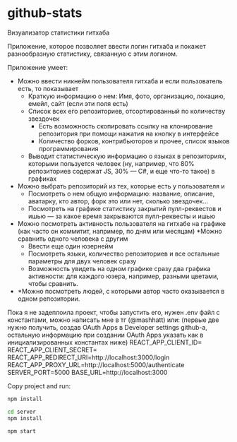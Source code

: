 # github-stats
Визуализатор статистики гитхаба

Приложение, которое позволяет ввести логин гитхаба и покажет разнообразную статистику, связанную с этим логином.

Приложение умеет:
* Можно ввести никнейм пользователя гитхаба и если пользователь есть, то показывает
  * Краткую информацию о нем: Имя, фото, организацию, локацию, емейл, сайт (если эти поля есть)
  * Список всех его репозиториев, отсортированный по количеству звездочек
    * Есть возможность скопировать ссылку на клонирование репозитория при помощи нажатия на кнопку в интерфейсе
    * Количество форков, контрибьюторов и прочее, список языков программирования
  * Выводит статистическую информацию о языках в репозиториях, которыми пользуется человек (ну, например, что 80% репозиториев содержат JS, 30% — C#, и еще что-то такое) в графиках
* Можно выбрать репозиторий из тех, которые есть у пользователя и
  * Посмотреть о нем общую информацию: название, описание, аватарку, кто автор, форк это или нет, сколько звездочек…
  * Посмотреть на графике статистику закрытий пулл-реквестов и ишью — за какое время закрываются пулл-реквесты и ишью
* Можно посмотреть активность пользователя на гитхабе на графике (как часто он коммитит, например, по дням или месяцам)
  *Можно сравнить одного человека с другим
  * Ввести еще один юзернейм
  * Посмотреть языки, количество репозиториев и все остальные параметры для двух человек сразу
  * Возможность увидеть на одном графике сразу два графика активности: для каждого юзера, например, разными цветами, чтобы сравнить. 
* *Можно посмотреть людей, с которыми автор часто оказывается в одном репозитории.

Пока я не задеплоила проект, чтобы запустить его, нужен .env файл с константами, можно написать мне в тг (@mashhatt) или:
(первые две нужно получить, создав OAuth Apps в Developer settings github-a, остальную информацию при создании OAuth Apps указать как в инициализированных константах ниже)
REACT_APP_CLIENT_ID=
REACT_APP_CLIENT_SECRET=
REACT_APP_REDIRECT_URI=http://localhost:3000/login
REACT_APP_PROXY_URL=http://localhost:5000/authenticate
SERVER_PORT=5000
BASE_URL=http://localhost:3000

Copy project and run:
```sh
npm install
```
```sh
cd server
npm install
```
```sh
npm start
```

